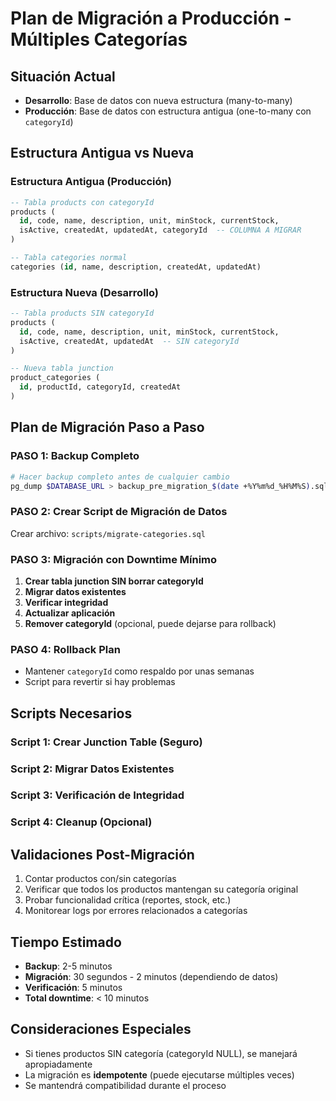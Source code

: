 # Plan de Migración a Producción - Múltiples Categorías

## Situación Actual
- **Desarrollo**: Base de datos con nueva estructura (many-to-many)
- **Producción**: Base de datos con estructura antigua (one-to-many con `categoryId`)

## Estructura Antigua vs Nueva

### Estructura Antigua (Producción)
```sql
-- Tabla products con categoryId
products (
  id, code, name, description, unit, minStock, currentStock, 
  isActive, createdAt, updatedAt, categoryId  -- COLUMNA A MIGRAR
)

-- Tabla categories normal
categories (id, name, description, createdAt, updatedAt)
```

### Estructura Nueva (Desarrollo)
```sql
-- Tabla products SIN categoryId
products (
  id, code, name, description, unit, minStock, currentStock, 
  isActive, createdAt, updatedAt  -- SIN categoryId
)

-- Nueva tabla junction
product_categories (
  id, productId, categoryId, createdAt
)
```

## Plan de Migración Paso a Paso

### PASO 1: Backup Completo
```bash
# Hacer backup completo antes de cualquier cambio
pg_dump $DATABASE_URL > backup_pre_migration_$(date +%Y%m%d_%H%M%S).sql
```

### PASO 2: Crear Script de Migración de Datos
Crear archivo: `scripts/migrate-categories.sql`

### PASO 3: Migración con Downtime Mínimo
1. **Crear tabla junction SIN borrar categoryId**
2. **Migrar datos existentes**
3. **Verificar integridad**
4. **Actualizar aplicación**
5. **Remover categoryId** (opcional, puede dejarse para rollback)

### PASO 4: Rollback Plan
- Mantener `categoryId` como respaldo por unas semanas
- Script para revertir si hay problemas

## Scripts Necesarios

### Script 1: Crear Junction Table (Seguro)
### Script 2: Migrar Datos Existentes
### Script 3: Verificación de Integridad
### Script 4: Cleanup (Opcional)

## Validaciones Post-Migración
1. Contar productos con/sin categorías
2. Verificar que todos los productos mantengan su categoría original
3. Probar funcionalidad crítica (reportes, stock, etc.)
4. Monitorear logs por errores relacionados a categorías

## Tiempo Estimado
- **Backup**: 2-5 minutos
- **Migración**: 30 segundos - 2 minutos (dependiendo de datos)
- **Verificación**: 5 minutos
- **Total downtime**: < 10 minutos

## Consideraciones Especiales
- Si tienes productos SIN categoría (categoryId NULL), se manejará apropiadamente
- La migración es **idempotente** (puede ejecutarse múltiples veces)
- Se mantendrá compatibilidad durante el proceso